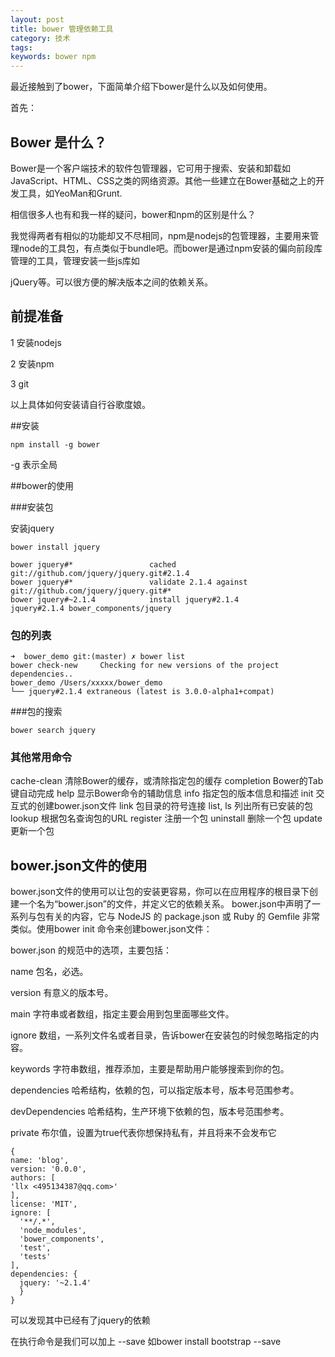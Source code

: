 ```yaml
---
layout: post
title: bower 管理依赖工具
category: 技术
tags:
keywords: bower npm
---
```


最近接触到了bower，下面简单介绍下bower是什么以及如何使用。

首先：

## Bower 是什么？

Bower是一个客户端技术的软件包管理器，它可用于搜索、安装和卸载如JavaScript、HTML、CSS之类的网络资源。其他一些建立在Bower基础之上的开发工具，如YeoMan和Grunt.

相信很多人也有和我一样的疑问，bower和npm的区别是什么？

我觉得两者有相似的功能却又不尽相同，npm是nodejs的包管理器，主要用来管理node的工具包，有点类似于bundle吧。而bower是通过npm安装的偏向前段库管理的工具，管理安装一些js库如

jQuery等。可以很方便的解决版本之间的依赖关系。

## 前提准备

1 安装nodejs

2 安装npm

3 git

以上具体如何安装请自行谷歌度娘。

##安装

```
npm install -g bower
```
-g 表示全局

##bower的使用

###安装包

安装jquery

```
bower install jquery

bower jquery#*                 cached git://github.com/jquery/jquery.git#2.1.4
bower jquery#*                 validate 2.1.4 against git://github.com/jquery/jquery.git#*
bower jquery#~2.1.4            install jquery#2.1.4
jquery#2.1.4 bower_components/jquery

```

### 包的列表

```
➜  bower_demo git:(master) ✗ bower list
bower check-new     Checking for new versions of the project dependencies..
bower_demo /Users/xxxxx/bower_demo
└── jquery#2.1.4 extraneous (latest is 3.0.0-alpha1+compat)

```

###包的搜索

```
bower search jquery
```

### 其他常用命令

cache-clean    清除Bower的缓存，或清除指定包的缓存
completion     Bower的Tab键自动完成
help           显示Bower命令的辅助信息
info           指定包的版本信息和描述
init           交互式的创建bower.json文件
link           包目录的符号连接
list, ls       列出所有已安装的包
lookup         根据包名查询包的URL
register       注册一个包
uninstall      删除一个包
update         更新一个包

## bower.json文件的使用
bower.json文件的使用可以让包的安装更容易，你可以在应用程序的根目录下创建一个名为“bower.json”的文件，并定义它的依赖关系。
bower.json中声明了一系列与包有关的内容，它与 NodeJS 的 package.json 或 Ruby 的 Gemfile  非常类似。使用bower init 命令来创建bower.json文件：

bower.json 的规范中的选项，主要包括：

name 包名，必选。

version 有意义的版本号。

main 字符串或者数组，指定主要会用到包里面哪些文件。

ignore 数组，一系列文件名或者目录，告诉bower在安装包的时候忽略指定的内容。

keywords 字符串数组，推荐添加，主要是帮助用户能够搜索到你的包。

dependencies 哈希结构，依赖的包，可以指定版本号，版本号范围参考。

devDependencies 哈希结构，生产环境下依赖的包，版本号范围参考。

private 布尔值，设置为true代表你想保持私有，并且将来不会发布它

```
{
name: 'blog',
version: '0.0.0',
authors: [
'llx <495134387@qq.com>'
],
license: 'MIT',
ignore: [
  '**/.*',
  'node_modules',
  'bower_components',
  'test',
  'tests'
],
dependencies: {
  jquery: '~2.1.4'
  }
}
```

可以发现其中已经有了jquery的依赖

在执行命令是我们可以加上 --save 如bower install bootstrap --save
